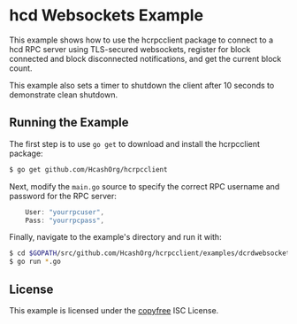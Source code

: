 hcd Websockets Example
=======================

This example shows how to use the hcrpcclient package to connect to a hcd
RPC server using TLS-secured websockets, register for block connected and block
disconnected notifications, and get the current block count.

This example also sets a timer to shutdown the client after 10 seconds to
demonstrate clean shutdown.

## Running the Example

The first step is to use `go get` to download and install the hcrpcclient
package:

```bash
$ go get github.com/HcashOrg/hcrpcclient
```

Next, modify the `main.go` source to specify the correct RPC username and
password for the RPC server:

```Go
	User: "yourrpcuser",
	Pass: "yourrpcpass",
```

Finally, navigate to the example's directory and run it with:

```bash
$ cd $GOPATH/src/github.com/HcashOrg/hcrpcclient/examples/dcrdwebsockets
$ go run *.go
```

## License

This example is licensed under the [copyfree](http://copyfree.org) ISC License.
